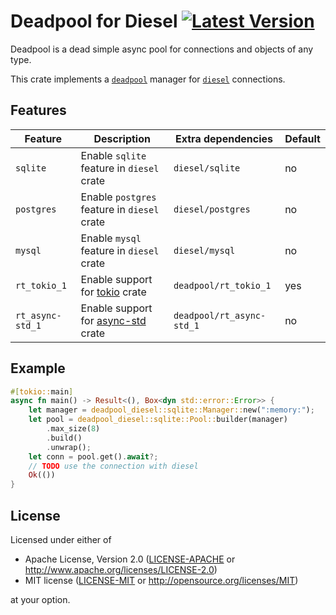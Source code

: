 # Deadpool for Diesel [![Latest Version](https://img.shields.io/crates/v/deadpool-diesel.svg)](https://crates.io/crates/deadpool-diesel)

Deadpool is a dead simple async pool for connections and objects
of any type.

This crate implements a [`deadpool`](https://crates.io/crates/deadpool)
manager for [`diesel`](https://crates.io/crates/diesel) connections.

## Features

| Feature | Description | Extra dependencies | Default |
| ------- | ----------- | ------------------ | ------- |
| `sqlite` | Enable `sqlite` feature in `diesel` crate | `diesel/sqlite` | no |
| `postgres` | Enable `postgres` feature in `diesel` crate | `diesel/postgres` | no |
| `mysql` | Enable `mysql` feature in `diesel` crate | `diesel/mysql` | no |
| `rt_tokio_1` | Enable support for [tokio](https://crates.io/crates/tokio) crate | `deadpool/rt_tokio_1` | yes |
| `rt_async-std_1` | Enable support for [async-std](https://crates.io/crates/config) crate | `deadpool/rt_async-std_1` | no |

## Example

```rust
#[tokio::main]
async fn main() -> Result<(), Box<dyn std::error::Error>> {
    let manager = deadpool_diesel::sqlite::Manager::new(":memory:");
    let pool = deadpool_diesel::sqlite::Pool::builder(manager)
        .max_size(8)
        .build()
        .unwrap();
    let conn = pool.get().await?;
    // TODO use the connection with diesel
    Ok(())
}
```

## License

Licensed under either of

- Apache License, Version 2.0 ([LICENSE-APACHE](LICENSE-APACHE) or <http://www.apache.org/licenses/LICENSE-2.0>)
- MIT license ([LICENSE-MIT](LICENSE-MIT) or <http://opensource.org/licenses/MIT>)

at your option.
